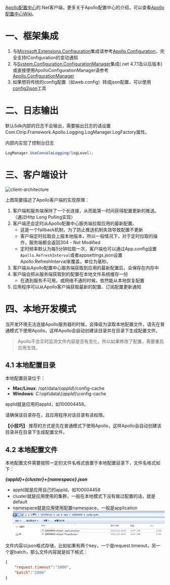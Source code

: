 ﻿﻿[Apollo配置中心](https://github.com/apolloconfig/apollo)的.Net客户端，更多关于Apollo配置中心的介绍，可以查看[Apollo配置中心Wiki](https://github.com/apolloconfig/apollo/wiki)。

# 一、框架集成

1. 与[Microsoft.Extensions.Configuration](https://docs.microsoft.com/zh-cn/aspnet/core/fundamentals/configuration/)集成请参考[Apollo.Configuration](https://github.com/apolloconfig/apollo.net/blob/main/Apollo.Configuration/README.md)，完全支持IConfiguration的变动通知
2. 与[System.Configuration.ConfigurationManager](https://docs.microsoft.com/zh-cn/dotnet/api/system.configuration.configurationbuilder)集成(.net 4.7.1及以后版本)或直接使用ApolloConfigurationManager请参考[Apollo.ConfigurationManager](https://github.com/apolloconfig/apollo.net/blob/main/Apollo.ConfigurationManager/README.md)
3. 如果想将传统的config配置（如web.config）转成json配置，可以使用[config2json](https://github.com/andrewlock/dotnet-config2json)工具

# 二、日志输出

默认Sdk内部的日志不会输出，需要输出日志的请设置Com.Ctrip.Framework.Apollo.Logging.LogManager.LogFactory属性。

内部内实现了控制台日志
``` C#
LogManager.UseConsoleLogging(logLevel);
```

# 三、客户端设计
![client-architecture](https://github.com/apolloconfig/apollo/raw/master/doc/images/client-architecture.png)

上图简要描述了Apollo客户端的实现原理：

1. 客户端和服务端保持了一个长连接，从而能第一时间获得配置更新的推送。（通过Http Long Polling实现）
2. 客户端还会定时从Apollo配置中心服务端拉取应用的最新配置。
    * 这是一个fallback机制，为了防止推送机制失效导致配置不更新
    * 客户端定时拉取会上报本地版本，所以一般情况下，对于定时拉取的操作，服务端都会返回304 - Not Modified
    * 定时频率默认为每5分钟拉取一次，客户端也可以通过App.config设置`Apollo.RefreshInterval`或者appsettings.json设置Apollo:RefreshInterval来覆盖，单位为毫秒。
3. 客户端从Apollo配置中心服务端获取到应用的最新配置后，会保存在内存中
4. 客户端会把从服务端获取到的配置在本地文件系统缓存一份
    * 在遇到服务不可用，或网络不通的时候，依然能从本地恢复配置
5. 应用程序可以从Apollo客户端获取最新的配置、订阅配置更新通知

# 四、本地开发模式

当开发环境无法连接Apollo服务器的时候，会降级为读取本地配置文件，请先在普通模式下使用Apollo，这样Apollo会自动创建该目录并在目录下生成配置文件。

> Apollo不会实时监测文件内容是否有变化，所以如果修改了配置，需要重启应用生效。

## 4.1 本地配置目录
本地配置目录位于：
* **Mac/Linux**: /opt/data/{_appId_}/config-cache
* **Windows**: C:\opt\data\\{_appId_}\config-cache

appId就是应用的appId，如100004458。

请确保该目录存在，且应用程序对该目录有读权限。

**【小技巧】** 推荐的方式是先在普通模式下使用Apollo，这样Apollo会自动创建该目录并在目录下生成配置文件。

## 4.2 本地配置文件
本地配置文件需要按照一定的文件名格式放置于本地配置目录下，文件名格式如下：

**_{appId}+{cluster}+{namespace}.json_**

* appId就是应用自己的appId，如100004458
* cluster就是应用使用的集群，一般在本地模式下没有做过配置的话，就是default
* namespace就是应用使用配置namespace，一般是application
![client-local-cache](https://raw.githubusercontent.com/apolloconfig/apollo/master/doc/images/apollo-net-config-cache.png)

文件内容以json格式存储，比如如果有两个key，一个是request.timeout，另一个是batch，那么文件内容就是如下格式：
```json
{
    "request.timeout":"1000",
    "batch":"2000"
}
```

